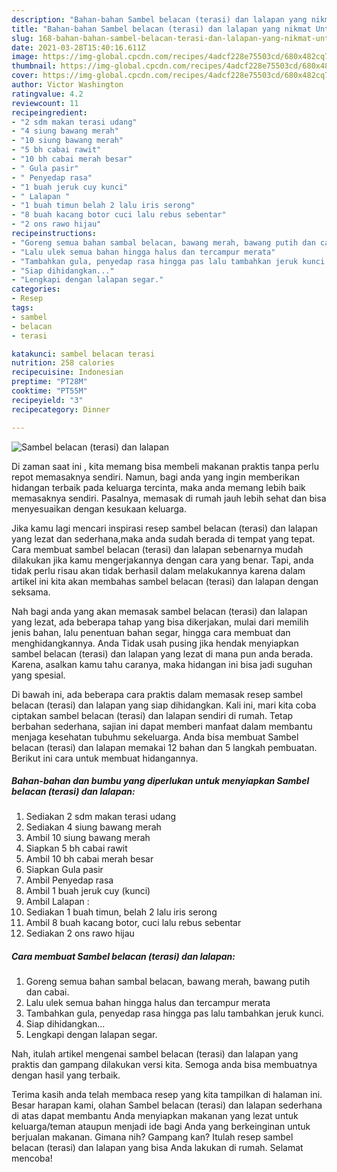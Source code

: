 ```yaml
---
description: "Bahan-bahan Sambel belacan (terasi) dan lalapan yang nikmat Untuk Jualan"
title: "Bahan-bahan Sambel belacan (terasi) dan lalapan yang nikmat Untuk Jualan"
slug: 168-bahan-bahan-sambel-belacan-terasi-dan-lalapan-yang-nikmat-untuk-jualan
date: 2021-03-28T15:40:16.611Z
image: https://img-global.cpcdn.com/recipes/4adcf228e75503cd/680x482cq70/sambel-belacan-terasi-dan-lalapan-foto-resep-utama.jpg
thumbnail: https://img-global.cpcdn.com/recipes/4adcf228e75503cd/680x482cq70/sambel-belacan-terasi-dan-lalapan-foto-resep-utama.jpg
cover: https://img-global.cpcdn.com/recipes/4adcf228e75503cd/680x482cq70/sambel-belacan-terasi-dan-lalapan-foto-resep-utama.jpg
author: Victor Washington
ratingvalue: 4.2
reviewcount: 11
recipeingredient:
- "2 sdm makan terasi udang"
- "4 siung bawang merah"
- "10 siung bawang merah"
- "5 bh cabai rawit"
- "10 bh cabai merah besar"
- " Gula pasir"
- " Penyedap rasa"
- "1 buah jeruk cuy kunci"
- " Lalapan "
- "1 buah timun belah 2 lalu iris serong"
- "8 buah kacang botor cuci lalu rebus sebentar"
- "2 ons rawo hijau"
recipeinstructions:
- "Goreng semua bahan sambal belacan, bawang merah, bawang putih dan cabai."
- "Lalu ulek semua bahan hingga halus dan tercampur merata"
- "Tambahkan gula, penyedap rasa hingga pas lalu tambahkan jeruk kunci."
- "Siap dihidangkan..."
- "Lengkapi dengan lalapan segar."
categories:
- Resep
tags:
- sambel
- belacan
- terasi

katakunci: sambel belacan terasi 
nutrition: 258 calories
recipecuisine: Indonesian
preptime: "PT28M"
cooktime: "PT55M"
recipeyield: "3"
recipecategory: Dinner

---
```



![Sambel belacan (terasi) dan lalapan](https://img-global.cpcdn.com/recipes/4adcf228e75503cd/680x482cq70/sambel-belacan-terasi-dan-lalapan-foto-resep-utama.jpg)

Di zaman  saat ini , kita memang bisa membeli makanan praktis tanpa perlu repot memasaknya sendiri. Namun, bagi anda yang ingin memberikan hidangan terbaik pada keluarga tercinta, maka anda memang lebih baik memasaknya sendiri. Pasalnya, memasak di rumah jauh lebih sehat dan bisa menyesuaikan dengan kesukaan keluarga.

Jika kamu lagi mencari inspirasi resep sambel belacan (terasi) dan lalapan yang lezat dan sederhana,maka anda sudah berada di tempat yang tepat. Cara membuat sambel belacan (terasi) dan lalapan  sebenarnya mudah dilakukan jika kamu mengerjakannya dengan cara yang benar. Tapi, anda tidak perlu risau akan tidak berhasil dalam melakukannya 
karena dalam artikel ini kita akan membahas sambel belacan (terasi) dan lalapan dengan seksama.  



Nah bagi anda yang akan memasak sambel belacan (terasi) dan lalapan yang lezat, ada beberapa tahap yang bisa dikerjakan, mulai dari memilih jenis bahan, lalu penentuan bahan segar, hingga cara membuat dan menghidangkannya. Anda Tidak usah pusing jika hendak menyiapkan sambel belacan (terasi) dan lalapan yang lezat di mana pun anda berada. Karena, asalkan kamu  tahu caranya, maka hidangan ini bisa jadi suguhan yang spesial.

Di bawah ini, ada beberapa cara praktis  dalam memasak resep sambel belacan (terasi) dan lalapan yang siap dihidangkan. Kali ini, mari kita coba ciptakan sambel belacan (terasi) dan lalapan sendiri di rumah. Tetap berbahan sederhana, sajian ini dapat memberi manfaat dalam membantu menjaga kesehatan tubuhmu sekeluarga. Anda bisa membuat Sambel belacan (terasi) dan lalapan memakai 12 bahan dan 5 langkah pembuatan. Berikut ini cara untuk membuat hidangannya.

<!--inarticleads1-->

##### Bahan-bahan dan bumbu yang diperlukan untuk menyiapkan Sambel belacan (terasi) dan lalapan:

1. Sediakan 2 sdm makan terasi udang
1. Sediakan 4 siung bawang merah
1. Ambil 10 siung bawang merah
1. Siapkan 5 bh cabai rawit
1. Ambil 10 bh cabai merah besar
1. Siapkan  Gula pasir
1. Ambil  Penyedap rasa
1. Ambil 1 buah jeruk cuy (kunci)
1. Ambil  Lalapan :
1. Sediakan 1 buah timun, belah 2 lalu iris serong
1. Ambil 8 buah kacang botor, cuci lalu rebus sebentar
1. Sediakan 2 ons rawo hijau




<!--inarticleads2-->

##### Cara membuat Sambel belacan (terasi) dan lalapan:

1. Goreng semua bahan sambal belacan, bawang merah, bawang putih dan cabai.
1. Lalu ulek semua bahan hingga halus dan tercampur merata
1. Tambahkan gula, penyedap rasa hingga pas lalu tambahkan jeruk kunci.
1. Siap dihidangkan...
1. Lengkapi dengan lalapan segar.




Nah, itulah artikel mengenai  sambel belacan (terasi) dan lalapan  yang praktis dan gampang dilakukan versi kita. Semoga anda bisa membuatnya dengan hasil yang terbaik. 

Terima kasih anda telah membaca resep yang kita tampilkan di halaman ini. Besar harapan kami, olahan  Sambel belacan (terasi) dan lalapan sederhana di atas dapat membantu Anda menyiapkan makanan yang lezat untuk keluarga/teman ataupun menjadi ide bagi Anda yang berkeinginan untuk berjualan makanan. Gimana nih? Gampang kan? Itulah resep sambel belacan (terasi) dan lalapan yang bisa Anda lakukan di rumah. Selamat mencoba!

